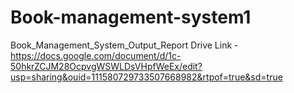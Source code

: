 # Book-management-system1

Book_Management_System_Output_Report Drive Link -
https://docs.google.com/document/d/1c-50hkrZCJM28OcpvgWSWLDsVHpfWeEx/edit?usp=sharing&ouid=111580729733507668982&rtpof=true&sd=true
